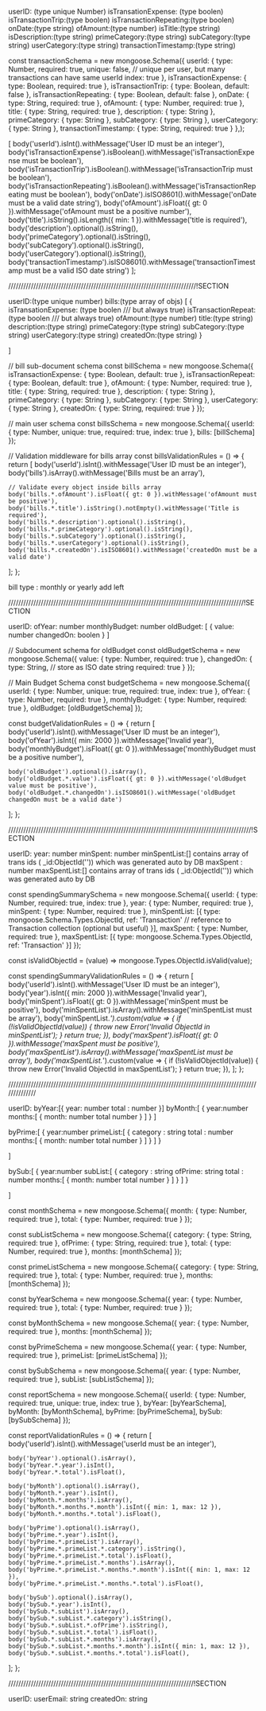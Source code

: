 userID: (type unique Number)
isTransationExpense: (type boolen)
isTransactionTrip:(type boolen)
isTransactionRepeating:(type boolen)
onDate:(type string)
ofAmount:(type number)
isTitle:(type string)
isDescription:(type string)
primeCategory:(type string)
subCategory:(type string)
userCategory:(type string)
transactionTimestamp:(type string)

const transactionSchema = new mongoose.Schema({
userId: {
type: Number,
required: true,
unique: false, // unique per user, but many transactions can have same userId
index: true
},
isTransactionExpense: {
type: Boolean,
required: true
},
isTransactionTrip: {
type: Boolean,
default: false
},
isTransactionRepeating: {
type: Boolean,
default: false
},
onDate: {
type: String,
required: true
},
ofAmount: {
type: Number,
required: true
},
title: {
type: String,
required: true
},
description: {
type: String
},
primeCategory: {
type: String
},
subCategory: {
type: String
},
userCategory: {
type: String
},
transactionTimestamp: {
type: String,
required: true
}
},);

[
body('userId').isInt().withMessage('User ID must be an integer'),
body('isTransactionExpense').isBoolean().withMessage('isTransactionExpense must be boolean'),
body('isTransactionTrip').isBoolean().withMessage('isTransactionTrip must be boolean'),
body('isTransactionRepeating').isBoolean().withMessage('isTransactionRepeating must be boolean'),
body('onDate').isISO8601().withMessage('onDate must be a valid date string'),
body('ofAmount').isFloat({ gt: 0 }).withMessage('ofAmount must be a positive number'),
body('title').isString().isLength({ min: 1 }).withMessage('title is required'),
body('description').optional().isString(),
body('primeCategory').optional().isString(),
body('subCategory').optional().isString(),
body('userCategory').optional().isString(),
body('transactionTimestamp').isISO8601().withMessage('transactionTimestamp must be a valid ISO date string')
];

///////////////////////////////////////////////////////////////////////////!SECTION

userID:(type unique number)
bills:(type array of objs) [
{
isTransationExpense: (type boolen /// but always true)
isTransactionRepeat:(type boolen /// but always true)
ofAmount:(type number)
title:(type string)
description:(type string)
primeCategory:(type string)
subCategory:(type string)
userCategory:(type string)
createdOn:(type string)
}

]



// bill sub-document schema
const billSchema = new mongoose.Schema({
  isTransactionExpense: {
    type: Boolean,
    default: true
  },
  isTransactionRepeat: {
    type: Boolean,
    default: true
  },
  ofAmount: {
    type: Number,
    required: true
  },
  title: {
    type: String,
    required: true
  },
  description: {
    type: String
  },
  primeCategory: {
    type: String
  },
  subCategory: {
    type: String
  },
  userCategory: {
    type: String
  },
  createdOn: {
    type: String,
    required: true
  }
});

// main user schema
const billsSchema = new mongoose.Schema({
  userId: {
    type: Number,
    unique: true,
    required: true,
    index: true
  },
  bills: [billSchema]
});


// Validation middleware for bills array
const billsValidationRules = () => {
  return [
    body('userId').isInt().withMessage('User ID must be an integer'),
    body('bills').isArray().withMessage('Bills must be an array'),

    // Validate every object inside bills array
    body('bills.*.ofAmount').isFloat({ gt: 0 }).withMessage('ofAmount must be positive'),
    body('bills.*.title').isString().notEmpty().withMessage('Title is required'),
    body('bills.*.description').optional().isString(),
    body('bills.*.primeCategory').optional().isString(),
    body('bills.*.subCategory').optional().isString(),
    body('bills.*.userCategory').optional().isString(),
    body('bills.*.createdOn').isISO8601().withMessage('createdOn must be a valid date')
  ];
};


bill type : monthly or yearly add left


//////////////////////////////////////////////////////////////////////////////////////////////!SECTION



userID:
ofYear: number
monthlyBudget: number
oldBudget: [
    {
        value: number 
        changedOn: boolen
    }
]


// Subdocument schema for oldBudget
const oldBudgetSchema = new mongoose.Schema({
  value: {
    type: Number,
    required: true
  },
  changedOn: {
    type: String, // store as ISO date string
    required: true
  }
});

// Main Budget Schema
const budgetSchema = new mongoose.Schema({
  userId: {
    type: Number,
    unique: true,
    required: true,
    index: true
  },
  ofYear: {
    type: Number,
    required: true
  },
  monthlyBudget: {
    type: Number,
    required: true
  },
  oldBudget: [oldBudgetSchema]
});


const budgetValidationRules = () => {
  return [
    body('userId').isInt().withMessage('User ID must be an integer'),
    body('ofYear').isInt({ min: 2000 }).withMessage('Invalid year'),
    body('monthlyBudget').isFloat({ gt: 0 }).withMessage('monthlyBudget must be a positive number'),

    body('oldBudget').optional().isArray(),
    body('oldBudget.*.value').isFloat({ gt: 0 }).withMessage('oldBudget value must be positive'),
    body('oldBudget.*.changedOn').isISO8601().withMessage('oldBudget changedOn must be a valid date')
  ];
};

/////////////////////////////////////////////////////////////////////////////////////////////////!SECTION

userID:
year: number
minSpent: number
minSpentList:[] contains array of trans ids ( _id:ObjectId('')) which was generated auto by DB
maxSpent : number
maxSpentList:[] contains array of trans ids ( _id:ObjectId('')) which was generated auto by DB



const spendingSummarySchema = new mongoose.Schema({
  userId: {
    type: Number,
    required: true,
    index: true
  },
  year: {
    type: Number,
    required: true
  },
  minSpent: {
    type: Number,
    required: true
  },
  minSpentList: [{
    type: mongoose.Schema.Types.ObjectId,
    ref: 'Transaction'  // reference to Transaction collection (optional but useful)
  }],
  maxSpent: {
    type: Number,
    required: true
  },
  maxSpentList: [{
    type: mongoose.Schema.Types.ObjectId,
    ref: 'Transaction'
  }]
});




const isValidObjectId = (value) => mongoose.Types.ObjectId.isValid(value);

const spendingSummaryValidationRules = () => {
  return [
    body('userId').isInt().withMessage('User ID must be an integer'),
    body('year').isInt({ min: 2000 }).withMessage('Invalid year'),
    body('minSpent').isFloat({ gt: 0 }).withMessage('minSpent must be positive'),
    body('minSpentList').isArray().withMessage('minSpentList must be array'),
    body('minSpentList.*').custom(value => {
      if (!isValidObjectId(value)) {
        throw new Error('Invalid ObjectId in minSpentList');
      }
      return true;
    }),
    body('maxSpent').isFloat({ gt: 0 }).withMessage('maxSpent must be positive'),
    body('maxSpentList').isArray().withMessage('maxSpentList must be array'),
    body('maxSpentList.*').custom(value => {
      if (!isValidObjectId(value)) {
        throw new Error('Invalid ObjectId in maxSpentList');
      }
      return true;
    }),
  ];
};


//////////////////////////////////////////////////////////////////////////////////////////////////////////////

userID:
byYear:[{
    year: number
    total : number
}]
byMonth:[
   {
     year:number
    months:[
        {
            month: number
            total number
        }
    ]
   }
]

byPrime:[
   {
     year:number
    primeList:[
        {
            category : string
            total : number
             months:[
        {
            month: number
            total number
        }
    ]
        }
    ]
   }

]

bySub:[
   {
     year:number
    subList:[
        {
            category : string
            ofPrime: string
            total : number
             months:[
        {
            month: number
            total number
        }
    ]
        }
    ]
   }

]




const monthSchema = new mongoose.Schema({
  month: { type: Number, required: true },
  total: { type: Number, required: true }
});

const subListSchema = new mongoose.Schema({
  category: { type: String, required: true },
  ofPrime: { type: String, required: true },
  total: { type: Number, required: true },
  months: [monthSchema]
});

const primeListSchema = new mongoose.Schema({
  category: { type: String, required: true },
  total: { type: Number, required: true },
  months: [monthSchema]
});

const byYearSchema = new mongoose.Schema({
  year: { type: Number, required: true },
  total: { type: Number, required: true }
});

const byMonthSchema = new mongoose.Schema({
  year: { type: Number, required: true },
  months: [monthSchema]
});

const byPrimeSchema = new mongoose.Schema({
  year: { type: Number, required: true },
  primeList: [primeListSchema]
});

const bySubSchema = new mongoose.Schema({
  year: { type: Number, required: true },
  subList: [subListSchema]
});

const reportSchema = new mongoose.Schema({
  userId: { type: Number, required: true, unique: true, index: true },
  byYear: [byYearSchema],
  byMonth: [byMonthSchema],
  byPrime: [byPrimeSchema],
  bySub: [bySubSchema]
});




const reportValidationRules = () => {
  return [
    body('userId').isInt().withMessage('userId must be an integer'),

    body('byYear').optional().isArray(),
    body('byYear.*.year').isInt(),
    body('byYear.*.total').isFloat(),

    body('byMonth').optional().isArray(),
    body('byMonth.*.year').isInt(),
    body('byMonth.*.months').isArray(),
    body('byMonth.*.months.*.month').isInt({ min: 1, max: 12 }),
    body('byMonth.*.months.*.total').isFloat(),

    body('byPrime').optional().isArray(),
    body('byPrime.*.year').isInt(),
    body('byPrime.*.primeList').isArray(),
    body('byPrime.*.primeList.*.category').isString(),
    body('byPrime.*.primeList.*.total').isFloat(),
    body('byPrime.*.primeList.*.months').isArray(),
    body('byPrime.*.primeList.*.months.*.month').isInt({ min: 1, max: 12 }),
    body('byPrime.*.primeList.*.months.*.total').isFloat(),

    body('bySub').optional().isArray(),
    body('bySub.*.year').isInt(),
    body('bySub.*.subList').isArray(),
    body('bySub.*.subList.*.category').isString(),
    body('bySub.*.subList.*.ofPrime').isString(),
    body('bySub.*.subList.*.total').isFloat(),
    body('bySub.*.subList.*.months').isArray(),
    body('bySub.*.subList.*.months.*.month').isInt({ min: 1, max: 12 }),
    body('bySub.*.subList.*.months.*.total').isFloat(),
  ];
};

//////////////////////////////////////////////////////////////////////////!SECTION

userID:
userEmail: string
createdOn: string
